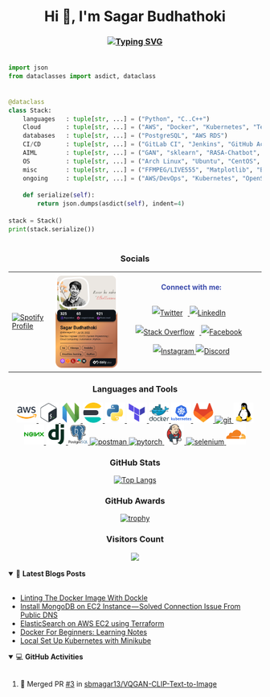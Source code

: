 <h1 align="center">Hi 👋, I'm Sagar Budhathoki</h1>
<!-- <h3 align="center">A passionate & hardworking DevOps/Python Engineer and AI/ML enthusiast</h3> -->

<h3 align="center"> <a href="https://git.io/typing-svg"><img src="https://readme-typing-svg.budhathokisagar.com.np?font=Press+Start+2P&size=18&duration=2000&pause=1500&color=2299F7&center=true&vCenter=true&random=true&width=500&lines=DevOps%2FDevSecOps%2FSysOps;Software+Developer;AI%2FML+Enthusiast;Web3+Enthusiast" alt="Typing SVG" /></a> </h3>

```python
​
import json
from dataclasses import asdict, dataclass


@dataclass
class Stack:
    languages   : tuple[str, ...] = ("Python", "C..C++")
    Cloud       : tuple[str, ...] = ("AWS", "Docker", "Kubernetes", "Terraform", "AWS-CDK(python)")
    databases   : tuple[str, ...] = ("PostgreSQL", "AWS RDS")
    CI/CD       : tuple[str, ...] = ("GitLab CI", "Jenkins", "GitHub Actions", "AWS CodePipelines")
    AIML        : tuple[str, ...] = ("GAN", "sklearn", "RASA-Chatbot", "Model Development" )
    OS          : tuple[str, ...] = ("Arch Linux", "Ubuntu", "CentOS", "Manjaro", "Windows", "MacOS") 
    misc        : tuple[str, ...] = ("FFMPEG/LIVE555", "Matplotlib", "BS4", "Socket.IO", "Selenium", "Scrapy")
    ongoing     : tuple[str, ...] = ("AWS/DevOps", "Kubernetes", "OpenShift Dev. SandBox", "Pulumi", "Cloud Native", "GO Language")

    def serialize(self):
        return json.dumps(asdict(self), indent=4)

stack = Stack()
print(stack.serialize())
​
```
<h3 align="center">Socials</h3>

<table style="border: none; border-collapse: collapse;" align="center">
  <tr>
    <td style="border: none;">
      <a href="https://spotify-github-profile.kittinanx.com/api/view.svg?uid=qzb6mxppi1qt8o50cgkrbyw4v&redirect=true">
        <img src="https://spotify-github-profile.kittinanx.com/api/view.svg?uid=qzb6mxppi1qt8o50cgkrbyw4v&cover_image=true&theme=default&show_offline=true&background_color=121212&interchange=true&bar_color_cover=true" width="300" alt="Spotify Profile"/>
      </a>
    </td>
    <td style="border: none;">
      <a href="https://app.daily.dev/sbmagar13">
        <img src="https://github.com/sbmagar13/sbmagar13/blob/main/devcard.png" width="300" alt="Sagar Budhathoki's Dev Card"/>
      </a>
    </td>
    <td style="border: none;">
      <h4 align="center" style="color: #3949ab; padding-bottom: 10px;">Connect with me:</h4>
      <p align="center" style="line-height: 2;">
        <a href="https://twitter.com/s_agarm_agar" target="blank">
          <img style="margin-right: 10px; margin-bottom: 10px;" src="https://cdn.jsdelivr.net/npm/simple-icons@3.0.1/icons/twitter.svg" alt="Twitter" height="30" width="40" />
        </a>
        <a href="https://linkedin.com/in/sbmagar13" target="blank">
          <img style="margin-right: 10px; margin-bottom: 10px;" src="https://cdn.jsdelivr.net/npm/simple-icons@3.0.1/icons/linkedin.svg" alt="LinkedIn" height="30" width="40" />
        </a>
        <a href="https://stackoverflow.com/users/10819100" target="blank">
          <img style="margin-right: 10px; margin-bottom: 10px;" src="https://cdn.jsdelivr.net/npm/simple-icons@3.0.1/icons/stackoverflow.svg" alt="Stack Overflow" height="30" width="40" />
        </a>
        <a href="https://facebook.com/sbmagar13" target="blank">
          <img style="margin-right: 10px; margin-bottom: 10px;" src="https://cdn.jsdelivr.net/npm/simple-icons@3.0.1/icons/facebook.svg" alt="Facebook" height="30" width="40" />
        </a>
        <a href="https://instagram.com/sbmagar13" target="blank">
          <img style="margin-bottom: 10px;" src="https://cdn.jsdelivr.net/npm/simple-icons@3.0.1/icons/instagram.svg" alt="Instagram" height="30" width="40" />
        </a>
          <a href="https://discord.com/users/sbmagar13" target="blank">
          <img style="margin-bottom: 10px;" src="https://cdn.jsdelivr.net/npm/simple-icons@3.0.1/icons/discord.svg" alt="Discord" height="30" width="40" />
        </a>
      </p>
    </td>
  </tr>
</table>

<h3 align="center">Languages and Tools</h3>
<p align="center"> <a href="https://aws.amazon.com" target="_blank"> <img src="https://raw.githubusercontent.com/devicons/devicon/master/icons/amazonwebservices/amazonwebservices-original-wordmark.svg" alt="aws" width="40" height="40"/> </a>
<a href="https://www.gnu.org/software/bash/" target="_blank"> <img src="https://raw.githubusercontent.com/devicons/devicon/master/icons/bash/bash-original.svg" alt="django" width="40" height="40"/> </a>
<a href="https://neovim.io/" target="_blank"> <img src="https://raw.githubusercontent.com/devicons/devicon/master/icons/neovim/neovim-original.svg" alt="neovim" width="40" height="40"/> </a>
<a href="https://www.elastic.co/elastic-stack" target="_blank"> <img src="https://raw.githubusercontent.com/devicons/devicon/master/icons/elasticsearch/elasticsearch-original.svg" alt="elastic-stack" width="40" height="40"/> </a>
<a href="https://www.python.org" target="_blank"> <img src="https://raw.githubusercontent.com/devicons/devicon/master/icons/python/python-original.svg" alt="python" width="40" height="40"/> </a> 
<a href="https://www.terraform.io" target="_blank"> <img src="https://github.com/devicons/devicon/raw/master/icons/terraform/terraform-original.svg" alt="terraform" width="40" height="40"/> </a>   
<a href="https://www.docker.com/" target="_blank"> <img src="https://raw.githubusercontent.com/devicons/devicon/master/icons/docker/docker-original-wordmark.svg" alt="docker" width="40" height="40"/> </a> 
<a href="https://www.kubernetes.io/" target="_blank"> <img src="https://raw.githubusercontent.com/devicons/devicon/master/icons/kubernetes/kubernetes-plain-wordmark.svg" alt="kubernetes" width="40" height="40"/> </a>
<a href="https://www.gitlab.com/" target="_blank"> <img src="https://github.com/devicons/devicon/raw/master/icons/gitlab/gitlab-original.svg" alt="gitlab" width="40" height="40"/> </a>
<a href="https://git-scm.com/" target="_blank"> <img src="https://www.vectorlogo.zone/logos/git-scm/git-scm-icon.svg" alt="git" width="40" height="40"/> </a> <a href="https://www.linux.org/" target="_blank"> <img src="https://raw.githubusercontent.com/devicons/devicon/master/icons/linux/linux-original.svg" alt="linux" width="40" height="40"/> </a><a href="https://www.nginx.com" target="_blank"> <img src="https://raw.githubusercontent.com/devicons/devicon/master/icons/nginx/nginx-original.svg" alt="nginx" width="40" height="40"/> </a> 
<a href="https://www.djangoproject.com/" target="_blank"> <img src="https://raw.githubusercontent.com/devicons/devicon/master/icons/django/django-plain.svg" alt="django" width="40" height="40"/> </a>
<a href="https://www.postgresql.org" target="_blank"> <img src="https://raw.githubusercontent.com/devicons/devicon/master/icons/postgresql/postgresql-original-wordmark.svg" alt="postgresql" width="40" height="40"/> </a> <a href="https://postman.com" target="_blank"> <img src="https://www.vectorlogo.zone/logos/getpostman/getpostman-icon.svg" alt="postman" width="40" height="40"/> </a><a href="https://pytorch.org/" target="_blank"> <img src="https://www.vectorlogo.zone/logos/pytorch/pytorch-icon.svg" alt="pytorch" width="40" height="40"/> </a> <a href="https://www.jenkins.io/" target="_blank"> <img src="https://raw.githubusercontent.com/devicons/devicon/master/icons/jenkins/jenkins-original.svg" alt="jenkins" width="40" height="40"/> </a> 
<a href="https://www.selenium.dev" target="_blank"> <img src="https://raw.githubusercontent.com/detain/svg-logos/780f25886640cef088af994181646db2f6b1a3f8/svg/selenium-logo.svg" alt="selenium" width="40" height="40"/> </a>
<a href="https://www.cloudflare.com" target="_blank"> <img src="https://raw.githubusercontent.com/devicons/devicon/master/icons/cloudflare/cloudflare-original.svg" alt="nginx" width="40" height="40"/> </a>
</p>

<div align="center">

<h3>GitHub Stats</h3>

[![Top Langs](https://github-readme-stats.vercel.app/api/top-langs/?username=sbmagar13&layout=compact)](https://github.com/sbmagar13/github-readme-stats)

</div>

<div align="center">
<h3 align="center">GitHub Awards</h3>

[![trophy](https://github-profile-trophy.vercel.app/?username=sbmagar13&column=7)](https://github.com/ryo-ma/github-profile-trophy)

</div>

<h3 align="center">Visitors Count</h3>
<p align="center"> 
  <img src="https://profile-counter.glitch.me/sbmagar13/count.svg" />
</p>

<!-- markdownlint-disable MD033 -->

<details open>
    <summary>&#128240 <b>Latest Blogs Posts</b></summary><br/>

<!-- BLOG-POST-LIST:START -->
- [Linting The Docker Image With Dockle](https://blog.budhathokisagar.com.np/linting-the-docker-image-with-dockle)
- [Install MongoDB on EC2 Instance — Solved Connection Issue From Public DNS](https://blog.budhathokisagar.com.np/install-mongodb-on-ec2-instance-solved-connection-issue-from-public-dns)
- [ElasticSearch on AWS EC2 using Terraform](https://blog.budhathokisagar.com.np/elasticsearch-on-aws-ec2-using-terraform)
- [Docker For Beginners: Learning Notes](https://blog.budhathokisagar.com.np/docker-for-beginners-cheatsheet)
- [Local Set Up Kubernetes with Minikube](https://blog.budhathokisagar.com.np/local-set-up-kubernetes-with-minikube)
<!-- BLOG-POST-LIST:END -->

</details>

<details open>
    <summary>&#128187 <b>GitHub Activities</b></summary><br/>

<!--START_SECTION:activity-->
1. 🎉 Merged PR [#3](https://github.com/sbmagar13/VQGAN-CLIP-Text-to-Image/pull/3) in [sbmagar13/VQGAN-CLIP-Text-to-Image](https://github.com/sbmagar13/VQGAN-CLIP-Text-to-Image)
<!--END_SECTION:activity-->

</details>


